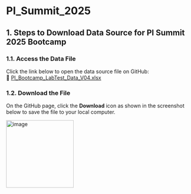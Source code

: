 # PI_Summit_2025

## 1. Steps to Download Data Source for PI Summit 2025 Bootcamp

### 1.1. Access the Data File
Click the link below to open the data source file on GitHub:  
🔗 [PI_Bootcamp_LabTest_Data_V04.xlsx](https://github.com/srikarchamala/PI_Summit_Bootcamp/blob/main/PI_Bootcamp_LabTest_Data_V04.xlsx)

### 1.2. Download the File
On the GitHub page, click the **Download** icon as shown in the screenshot below to save the file to your local computer.

<img width="183" alt="image" src="https://github.com/user-attachments/assets/c49b407c-a7d9-46cc-8454-39492034819c" />



